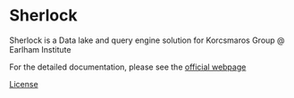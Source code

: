 # Sherlock

Sherlock is a Data lake and query engine solution for Korcsmaros Group @ Earlham Institute

For the detailed documentation, please see the [official webpage](https://netbiol.github.io/sherlock)

[License](docs/sherlock_license.md)

